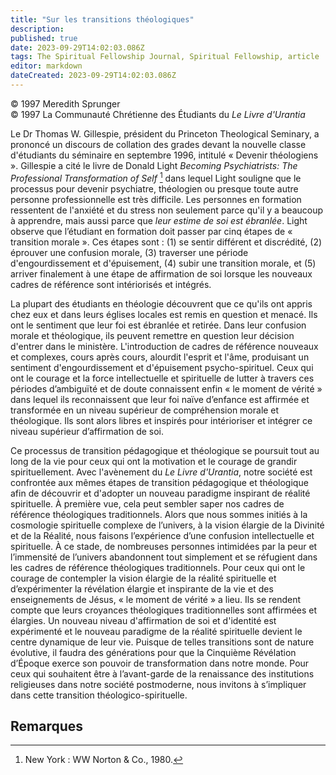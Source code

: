 ```yaml
---
title: "Sur les transitions théologiques"
description: 
published: true
date: 2023-09-29T14:02:03.086Z
tags: The Spiritual Fellowship Journal, Spiritual Fellowship, article
editor: markdown
dateCreated: 2023-09-29T14:02:03.086Z
---
```


<p class="v-card v-sheet theme--light gray lighten-3 px-2">© 1997 Meredith Sprunger<br>© 1997 La Communauté Chrétienne des Étudiants du <i>Le Livre d'Urantia</i></p>


Le Dr Thomas W. Gillespie, président du Princeton Theological Seminary, a prononcé un discours de collation des grades devant la nouvelle classe d'étudiants du séminaire en septembre 1996, intitulé « Devenir théologiens ». Gillespie a cité le livre de Donald Light _Becoming Psychiatrists: The Professional Transformation of Self_ [^1] dans lequel Light souligne que le processus pour devenir psychiatre, théologien ou presque toute autre personne professionnelle est très difficile. Les personnes en formation ressentent de l'anxiété et du stress non seulement parce qu'il y a beaucoup à apprendre, mais aussi parce que _leur estime de soi est ébranlée_. Light observe que l’étudiant en formation doit passer par cinq étapes de « transition morale ». Ces étapes sont : (1) se sentir différent et discrédité, (2) éprouver une confusion morale, (3) traverser une période d'engourdissement et d'épuisement, (4) subir une transition morale, et (5) arriver finalement à une étape de affirmation de soi lorsque les nouveaux cadres de référence sont intériorisés et intégrés.

La plupart des étudiants en théologie découvrent que ce qu'ils ont appris chez eux et dans leurs églises locales est remis en question et menacé. Ils ont le sentiment que leur foi est ébranlée et retirée. Dans leur confusion morale et théologique, ils peuvent remettre en question leur décision d'entrer dans le ministère. L'introduction de cadres de référence nouveaux et complexes, cours après cours, alourdit l'esprit et l'âme, produisant un sentiment d'engourdissement et d'épuisement psycho-spirituel. Ceux qui ont le courage et la force intellectuelle et spirituelle de lutter à travers ces périodes d’ambiguïté et de doute connaissent enfin « le moment de vérité » dans lequel ils reconnaissent que leur foi naïve d’enfance est affirmée et transformée en un niveau supérieur de compréhension morale et théologique. Ils sont alors libres et inspirés pour intérioriser et intégrer ce niveau supérieur d’affirmation de soi.

Ce processus de transition pédagogique et théologique se poursuit tout au long de la vie pour ceux qui ont la motivation et le courage de grandir spirituellement. Avec l'avènement du _Le Livre d'Urantia_, notre société est confrontée aux mêmes étapes de transition pédagogique et théologique afin de découvrir et d'adopter un nouveau paradigme inspirant de réalité spirituelle. À première vue, cela peut sembler saper nos cadres de référence théologiques traditionnels. Alors que nous sommes initiés à la cosmologie spirituelle complexe de l’univers, à la vision élargie de la Divinité et de la Réalité, nous faisons l’expérience d’une confusion intellectuelle et spirituelle. À ce stade, de nombreuses personnes intimidées par la peur et l’immensité de l’univers abandonnent tout simplement et se réfugient dans les cadres de référence théologiques traditionnels. Pour ceux qui ont le courage de contempler la vision élargie de la réalité spirituelle et d’expérimenter la révélation élargie et inspirante de la vie et des enseignements de Jésus, « le moment de vérité » a lieu. Ils se rendent compte que leurs croyances théologiques traditionnelles sont affirmées et élargies. Un nouveau niveau d'affirmation de soi et d'identité est expérimenté et le nouveau paradigme de la réalité spirituelle devient le centre dynamique de leur vie. Puisque de telles transitions sont de nature évolutive, il faudra des générations pour que la Cinquième Révélation d’Époque exerce son pouvoir de transformation dans notre monde. Pour ceux qui souhaitent être à l’avant-garde de la renaissance des institutions religieuses dans notre société postmoderne, nous invitons à s’impliquer dans cette transition théologico-spirituelle.


## Remarques

[^1]: New York : WW Norton & Co., 1980.

